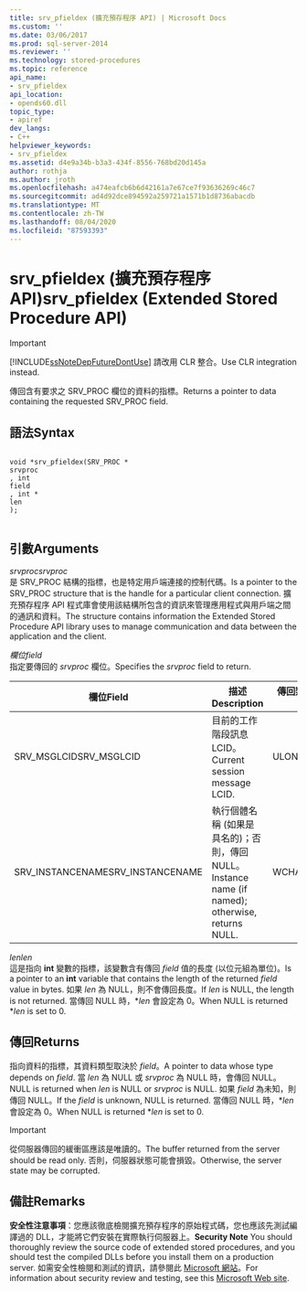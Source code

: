 ```yaml
---
title: srv_pfieldex (擴充預存程序 API) | Microsoft Docs
ms.custom: ''
ms.date: 03/06/2017
ms.prod: sql-server-2014
ms.reviewer: ''
ms.technology: stored-procedures
ms.topic: reference
api_name:
- srv_pfieldex
api_location:
- opends60.dll
topic_type:
- apiref
dev_langs:
- C++
helpviewer_keywords:
- srv_pfieldex
ms.assetid: d4e9a34b-b3a3-434f-8556-768bd20d145a
author: rothja
ms.author: jroth
ms.openlocfilehash: a474eafcb6b6d42161a7e67ce7f93636269c46c7
ms.sourcegitcommit: ad4d92dce894592a259721a1571b1d8736abacdb
ms.translationtype: MT
ms.contentlocale: zh-TW
ms.lasthandoff: 08/04/2020
ms.locfileid: "87593393"
---
```

# <a name="srv_pfieldex-extended-stored-procedure-api"></a><span data-ttu-id="c9783-102">srv_pfieldex (擴充預存程序 API)</span><span class="sxs-lookup"><span data-stu-id="c9783-102">srv_pfieldex (Extended Stored Procedure API)</span></span>
    
> [!IMPORTANT]  
>  [!INCLUDE[ssNoteDepFutureDontUse](../../includes/ssnotedepfuturedontuse-md.md)] <span data-ttu-id="c9783-103">請改用 CLR 整合。</span><span class="sxs-lookup"><span data-stu-id="c9783-103">Use CLR integration instead.</span></span>  
  
 <span data-ttu-id="c9783-104">傳回含有要求之 SRV_PROC 欄位的資料的指標。</span><span class="sxs-lookup"><span data-stu-id="c9783-104">Returns a pointer to data containing the requested SRV_PROC field.</span></span>  
  
## <a name="syntax"></a><span data-ttu-id="c9783-105">語法</span><span class="sxs-lookup"><span data-stu-id="c9783-105">Syntax</span></span>  
  
```  
  
void *srv_pfieldex(SRV_PROC *   
srvproc  
, int   
field  
, int *   
len  
);  
  
```  
  
## <a name="arguments"></a><span data-ttu-id="c9783-106">引數</span><span class="sxs-lookup"><span data-stu-id="c9783-106">Arguments</span></span>  
 <span data-ttu-id="c9783-107">*srvproc*</span><span class="sxs-lookup"><span data-stu-id="c9783-107">*srvproc*</span></span>  
 <span data-ttu-id="c9783-108">是 SRV_PROC 結構的指標，也是特定用戶端連接的控制代碼。</span><span class="sxs-lookup"><span data-stu-id="c9783-108">Is a pointer to the SRV_PROC structure that is the handle for a particular client connection.</span></span> <span data-ttu-id="c9783-109">擴充預存程序 API 程式庫會使用該結構所包含的資訊來管理應用程式與用戶端之間的通訊和資料。</span><span class="sxs-lookup"><span data-stu-id="c9783-109">The structure contains information the Extended Stored Procedure API library uses to manage communication and data between the application and the client.</span></span>  
  
 <span data-ttu-id="c9783-110">*欄位*</span><span class="sxs-lookup"><span data-stu-id="c9783-110">*field*</span></span>  
 <span data-ttu-id="c9783-111">指定要傳回的 *srvproc* 欄位。</span><span class="sxs-lookup"><span data-stu-id="c9783-111">Specifies the *srvproc* field to return.</span></span>  
  
|<span data-ttu-id="c9783-112">欄位</span><span class="sxs-lookup"><span data-stu-id="c9783-112">Field</span></span>|<span data-ttu-id="c9783-113">描述</span><span class="sxs-lookup"><span data-stu-id="c9783-113">Description</span></span>|<span data-ttu-id="c9783-114">傳回類型</span><span class="sxs-lookup"><span data-stu-id="c9783-114">Return-type</span></span>|  
|-----------|-----------------|------------------|  
|<span data-ttu-id="c9783-115">SRV_MSGLCID</span><span class="sxs-lookup"><span data-stu-id="c9783-115">SRV_MSGLCID</span></span>|<span data-ttu-id="c9783-116">目前的工作階段訊息 LCID。</span><span class="sxs-lookup"><span data-stu-id="c9783-116">Current session message LCID.</span></span>|<span data-ttu-id="c9783-117">ULONG\*</span><span class="sxs-lookup"><span data-stu-id="c9783-117">ULONG\*</span></span>|  
|<span data-ttu-id="c9783-118">SRV_INSTANCENAME</span><span class="sxs-lookup"><span data-stu-id="c9783-118">SRV_INSTANCENAME</span></span>|<span data-ttu-id="c9783-119">執行個體名稱 (如果是具名的)；否則，傳回 NULL。</span><span class="sxs-lookup"><span data-stu-id="c9783-119">Instance name (if named); otherwise, returns NULL.</span></span>|<span data-ttu-id="c9783-120">WCHAR\*</span><span class="sxs-lookup"><span data-stu-id="c9783-120">WCHAR\*</span></span>|  
  
 <span data-ttu-id="c9783-121">*len*</span><span class="sxs-lookup"><span data-stu-id="c9783-121">*len*</span></span>  
 <span data-ttu-id="c9783-122">這是指向 **int** 變數的指標，該變數含有傳回 *field* 值的長度 (以位元組為單位)。</span><span class="sxs-lookup"><span data-stu-id="c9783-122">Is a pointer to an **int** variable that contains the length of the returned *field* value in bytes.</span></span> <span data-ttu-id="c9783-123">如果 *len* 為 NULL，則不會傳回長度。</span><span class="sxs-lookup"><span data-stu-id="c9783-123">If *len* is NULL, the length is not returned.</span></span> <span data-ttu-id="c9783-124">當傳回 NULL 時，\**len* 會設定為 0。</span><span class="sxs-lookup"><span data-stu-id="c9783-124">When NULL is returned \**len* is set to 0.</span></span>  
  
## <a name="returns"></a><span data-ttu-id="c9783-125">傳回</span><span class="sxs-lookup"><span data-stu-id="c9783-125">Returns</span></span>  
 <span data-ttu-id="c9783-126">指向資料的指標，其資料類型取決於 *field*。</span><span class="sxs-lookup"><span data-stu-id="c9783-126">A pointer to data whose type depends on *field*.</span></span> <span data-ttu-id="c9783-127">當 *len* 為 NULL 或 *srvproc* 為 NULL 時，會傳回 NULL。</span><span class="sxs-lookup"><span data-stu-id="c9783-127">NULL is returned when *len* is NULL or *srvproc* is NULL.</span></span> <span data-ttu-id="c9783-128">如果 *field* 為未知，則傳回 NULL。</span><span class="sxs-lookup"><span data-stu-id="c9783-128">If the *field* is unknown, NULL is returned.</span></span> <span data-ttu-id="c9783-129">當傳回 NULL 時，\**len* 會設定為 0。</span><span class="sxs-lookup"><span data-stu-id="c9783-129">When NULL is returned \**len* is set to 0.</span></span>  
  
> [!IMPORTANT]  
>  <span data-ttu-id="c9783-130">從伺服器傳回的緩衝區應該是唯讀的。</span><span class="sxs-lookup"><span data-stu-id="c9783-130">The buffer returned from the server should be read only.</span></span> <span data-ttu-id="c9783-131">否則，伺服器狀態可能會損毀。</span><span class="sxs-lookup"><span data-stu-id="c9783-131">Otherwise, the server state may be corrupted.</span></span>  
  
## <a name="remarks"></a><span data-ttu-id="c9783-132">備註</span><span class="sxs-lookup"><span data-stu-id="c9783-132">Remarks</span></span>  
 <span data-ttu-id="c9783-133">**安全性注意事項**：您應該徹底檢閱擴充預存程序的原始程式碼，您也應該先測試編譯過的 DLL，才能將它們安裝在實際執行伺服器上。</span><span class="sxs-lookup"><span data-stu-id="c9783-133">**Security Note** You should thoroughly review the source code of extended stored procedures, and you should test the compiled DLLs before you install them on a production server.</span></span> <span data-ttu-id="c9783-134">如需安全性檢閱和測試的資訊，請參閱此 [Microsoft 網站](https://go.microsoft.com/fwlink/?LinkID=54761&amp;clcid=0x409https://msdn.microsoft.com/security/)。</span><span class="sxs-lookup"><span data-stu-id="c9783-134">For information about security review and testing, see this [Microsoft Web site](https://go.microsoft.com/fwlink/?LinkID=54761&amp;clcid=0x409https://msdn.microsoft.com/security/).</span></span>  
  
  
